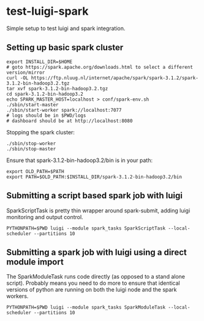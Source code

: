 # test-luigi-spark

Simple setup to test luigi and spark integration.

## Setting up basic spark cluster

```shell
export INSTALL_DIR=$HOME
# goto https://spark.apache.org/downloads.html to select a different version/mirror
curl -OL https://ftp.nluug.nl/internet/apache/spark/spark-3.1.2/spark-3.1.2-bin-hadoop3.2.tgz
tar xvf spark-3.1.2-bin-hadoop3.2.tgz
cd spark-3.1.2-bin-hadoop3.2
echo SPARK_MASTER_HOST=localhost > conf/spark-env.sh
./sbin/start-master
./sbin/start-worker spark://localhost:7077
# logs should be in $PWD/logs
# dashboard should be at http://localhost:8080
```

Stopping the spark cluster:
```shell
./sbin/stop-worker
./sbin/stop-master
```

Ensure that spark-3.1.2-bin-hadoop3.2/bin is in your path:
```shell
export OLD_PATH=$PATH
export PATH=$OLD_PATH:$INSTALL_DIR/spark-3.1.2-bin-hadoop3.2/bin
```

## Submitting a script based spark job with luigi
SparkScriptTask is pretty thin wrapper around spark-submit, adding luigi
monitoring and output control.

```shell
PYTHONPATH=$PWD luigi --module spark_tasks SparkScriptTask --local-scheduler --partitions 10
```

## Submitting a spark job with luigi using a direct module import
The SparkModuleTask runs code directly (as opposed to a stand alone script).
Probably means you need to do more to ensure that identical versions of python
are running on both the luigi node and the spark workers.

```shell
PYTHONPATH=$PWD luigi --module spark_tasks SparkModuleTask --local-scheduler --partitions 10
```
